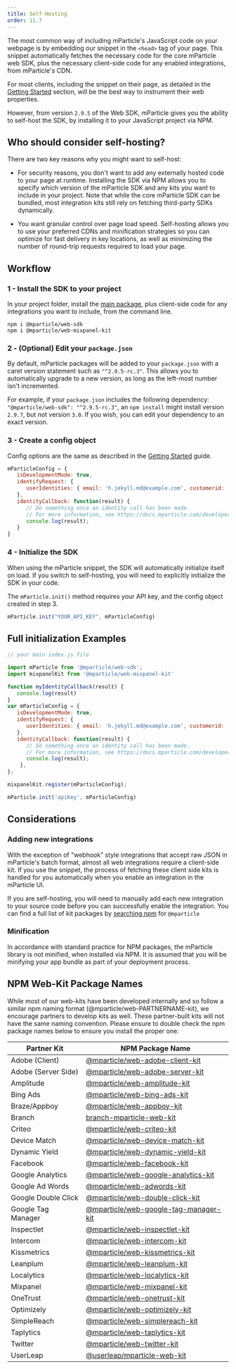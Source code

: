 ```yaml
---
title: Self-Hosting
order: 11.7
---
```


The most common way of including mParticle's JavaScript code on your webpage is by embedding our snippet in the `<head>` tag of your page. This snippet automatically fetches the necessary code for the core mParticle web SDK, plus the necessary client-side code for any enabled integrations, from mParticle's CDN.

For most clients, including the snippet on their page, as detailed in the [Getting Started](/developers/sdk/web/getting-started/#add-the-sdk-snippet) section, will be the best way to instrument their web properties. 

However, from version `2.9.5` of the Web SDK, mParticle gives you the ability to self-host the SDK, by installing it to your JavaScript project via NPM.

## Who should consider self-hosting?

There are two key reasons why you might want to self-host:

* For security reasons, you don't want to add any externally hosted code to your page at runtime. Installing the SDK via NPM allows you to specify which version of the mParticle SDK and any kits you want to include in your project. Note that while the core mParticle SDK can be bundled, most integration kits still rely on fetching third-party SDKs dynamically.

* You want granular control over page load speed. Self-hosting allows you to use your preferred CDNs and minification strategies so you can optimize for fast delivery in key locations, as well as minimizing the number of round-trip requests required to load your page.


## Workflow

### 1 - Install the SDK to your project

In your project folder, install the [main package](https://www.npmjs.com/package/@mparticle/web-sdk), plus client-side code for any integrations you want to include, from the command line.

~~~
npm i @mparticle/web-sdk
npm i @mparticle/web-mixpanel-kit
~~~

### 2 - (Optional) Edit your `package.json`

By default, mParticle packages will be added to your `package.json` with a caret version statement such as `"^2.9.5-rc.3"`. This allows you to automatically upgrade to a new version, as long as the left-most number isn't incremented. 

For example, if your `package.json` includes the following dependency: `"@mparticle/web-sdk": "^2.9.5-rc.3"`, an `npm install` might install version `2.9.7`, but not version `3.0`. If you wish, you can edit your dependency to an exact version.

### 3 - Create a config object

Config options are the same as described in the [Getting Started](/developers/sdk/web/getting-started/#sdk-configuration) guide.

~~~javascript
mParticleConfig = {
   isDevelopmentMode: true,
   identifyRequest: {
      userIdentities: { email: 'h.jekyll.md@example.com', customerid: 'h.jekyll.md' }
   },
   identityCallback: function(result) {
      // Do something once an identity call has been made.
      // For more information, see https://docs.mparticle.com/developers/sdk/web/idsync/#sdk-initialization-and-identify
      console.log(result);
   }
}
~~~

### 4 - Initialize the SDK

When using the mParticle snippet, the SDK will automatically initialize itself on load. If you switch to self-hosting, you will need to explicitly initialize the SDK in your code.

The `mParticle.init()` method requires your API key, and the config object created in step 3.

~~~javascript
mParticle.init("YOUR_API_KEY", mParticleConfig)
~~~


## Full initialization Examples

~~~javascript
// your main index.js file

import mParticle from '@mparticle/web-sdk';
import mixpanelKit from '@mparticle/web-mixpanel-kit'

function myIdentityCallback(result) {
   console.log(result)
}
var mParticleConfig = {
   isDevelopmentMode: true,
   identifyRequest: {
      userIdentities: { email: 'h.jekyll.md@example.com', customerid: 'h.jekyll.md' }
   },
   identityCallback: function(result) {
      // Do something once an identity call has been made.
      // For more information, see https://docs.mparticle.com/developers/sdk/web/idsync/#sdk-initialization-and-identify
      console.log(result);
    },
};

mixpanelKit.register(mParticleConfig);

mParticle.init('apiKey', mParticleConfig)
~~~

## Considerations

### Adding new integrations

With the exception of "webhook" style integrations that accept raw JSON in mParticle's batch format, almost all web integrations require a client-side kit. If you use the snippet, the process of fetching these client side kits is handled for you automatically when you enable an integration in the mParticle UI. 

If you are self-hosting, you will need to manually add each new integration to your source code before you can successfully enable the integration. You can find a full list of kit packages by [searching npm](https://www.npmjs.com/search?q=%40mparticle) for `@mparticle`

### Minification

In accordance with standard practice for NPM packages, the mParticle library is not minified, when installed via NPM. It is assumed that you will be minifying your app bundle as part of your deployment process.

## NPM Web-Kit Package Names

While most of our web-kits have been developed internally and so follow a similar npm naming format (@mparticle/web-PARTNERNAME-kit), we encourage partners to develop kits as well. These partner-built kits will not have the same naming convention. Please ensure to double check the npm package names below to ensure you install the proper one:

| Partner Kit         | NPM Package Name                                                                                             |
| ------------------- | ------------------------------------------------------------------------------------------------------------ |
| Adobe (Client)      | [@mparticle/web-adobe-client-kit](https://www.npmjs.com/package/@mparticle/web-adobe-client-kit)             |
| Adobe (Server Side) | [@mparticle/web-adobe-server-kit](https://www.npmjs.com/package/@mparticle/web-adobe-server-kit)             |
| Amplitude           | [@mparticle/web-amplitude-kit](https://www.npmjs.com/package/@mparticle/web-amplitude-kit)                   |
| Bing Ads            | [@mparticle/web-bing-ads-kit](https://www.npmjs.com/package/@mparticle/web-bing-ads-kit)                     |
| Braze/Appboy        | [@mparticle/web-appboy-kit](https://www.npmjs.com/package/@mparticle/web-appboy-kit)                         |
| Branch              | [branch-mparticle-web-kit](https://www.npmjs.com/package/branch-mparticle-web-kit)                           |
| Criteo              | [@mparticle/web-criteo-kit](https://www.npmjs.com/package/@mparticle/web-criteo-kit)                         |
| Device Match        | [@mparticle/web-device-match-kit](https://www.npmjs.com/package/@mparticle/web-device-match-kit)             |
| Dynamic Yield       | [@mparticle/web-dynamic-yield-kit](https://www.npmjs.com/package/@mparticle/web-dynamic-yield-kit)           |
| Facebook            | [@mparticle/web-facebook-kit](https://www.npmjs.com/package/@mparticle/web-facebook-kit)                     |
| Google Analytics    | [@mparticle/web-google-analytics-kit](https://www.npmjs.com/package/@mparticle/web-google-analytics-kit)     |
| Google Ad Words     | [@mparticle/web-adwords-kit](https://www.npmjs.com/package/@mparticle/web-adwords-kit)                       |
| Google Double Click | [@mparticle/web-double-click-kit](https://www.npmjs.com/package/@mparticle/web-double-click-kit)             |
| Google Tag Manager  | [@mparticle/web-google-tag-manager-kit](https://www.npmjs.com/package/@mparticle/web-google-tag-manager-kit) |
| Inspectlet          | [@mparticle/web-inspectlet-kit](https://www.npmjs.com/package/@mparticle/web-inspectlet-kit)                 |
| Intercom            | [@mparticle/web-intercom-kit](https://www.npmjs.com/package/@mparticle/web-intercom-kit)                     |
| Kissmetrics         | [@mparticle/web-kissmetrics-kit](https://www.npmjs.com/package/@mparticle/web-kissmetrics-kit)               |
| Leanplum            | [@mparticle/web-leanplum-kit](https://www.npmjs.com/package/@mparticle/web-leanplum-kit)                     |
| Localytics          | [@mparticle/web-localytics-kit](https://www.npmjs.com/package/@mparticle/web-localytics-kit)                 |
| Mixpanel            | [@mparticle/web-mixpanel-kit](https://www.npmjs.com/package/@mparticle/web-mixpanel-kit)                     |
| OneTrust            | [@mparticle/web-onetrust-kit](https://www.npmjs.com/package/@mparticle/web-onetrust-kit)                     |
| Optimizely          | [@mparticle/web-optimizely-kit](https://www.npmjs.com/package/@mparticle/web-optimizely-kit)                 |
| SimpleReach         | [@mparticle/web-simplereach-kit](https://www.npmjs.com/package/@mparticle/web-simplereach-kit)               |
| Taplytics           | [@mparticle/web-taplytics-kit](https://www.npmjs.com/package/@mparticle/web-taplytics-kit)                   |
| Twitter             | [@mparticle/web-twitter-kit](https://www.npmjs.com/package/@mparticle/web-twitter-kit)                       |
| UserLeap             | [@userleap/mparticle-web-kit](https://www.npmjs.com/package/@userleap/mparticle-web-kit)                       |
